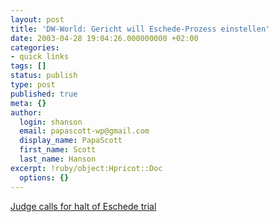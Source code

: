 ```yaml
---
layout: post
title: 'DW-World: Gericht will Eschede-Prozess einstellen'
date: 2003-04-28 19:04:26.000000000 +02:00
categories:
- quick links
tags: []
status: publish
type: post
published: true
meta: {}
author:
  login: shanson
  email: papascott-wp@gmail.com
  display_name: PapaScott
  first_name: Scott
  last_name: Hanson
excerpt: !ruby/object:Hpricot::Doc
  options: {}
---
```

<p><a title="Expert testimony too complicated to determine guilt (DW-World: Gericht will Eschede-Prozess einstellen)" href="http://www.dw-world.de/german/0,3367,2972_W_852103,00.html">Judge calls for halt of Eschede trial</a></p>
